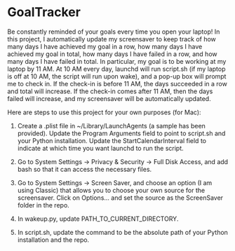 # GoalTracker
Be constantly reminded of your goals every time you open your laptop! In this project, I automatically update my screensaver to keep track of how many days I have achieved my goal in a row, how many days I have achieved my goal in total, how many days I have failed in a row, and how many days I have failed in total. In particular, my goal is to be working at my laptop by 11 AM. At 10 AM every day, launchd will run script.sh (if my laptop is off at 10 AM, the script will run upon wake), and a pop-up box will prompt me to check in. If the check-in is before 11 AM, the days succeeded in a row and total will increase. If the check-in comes after 11 AM, then the days failed will increase, and my screensaver will be automatically updated.

Here are steps to use this project for your own purposes (for Mac):

1. Create a .plist file in ~/Library/LaunchAgents (a sample has been provided). Update the Program Arguments field to point to script.sh and your Python installation. Update the StartCalendarInterval field to indicate at which time you want launchd to run the script.

2. Go to System Settings -> Privacy & Security -> Full Disk Access, and add bash so that it can access the necessary files.

3. Go to System Settings -> Screen Saver, and choose an option (I am using Classic) that allows you to choose your own source for the screensaver. Click on Options... and set the source as the ScreenSaver folder in the repo.

4. In wakeup.py, update PATH_TO_CURRENT_DIRECTORY.

5. In script.sh, update the command to be the absolute path of your Python installation and the repo.
